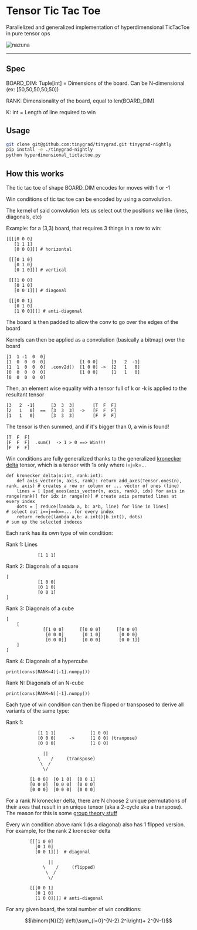 # Tensor Tic Tac Toe

Parallelized and generalized implementation of hyperdimensional TicTacToe in pure tensor ops

![nazuna](extras/cube.png)

--- 

## Spec

BOARD_DIM: Tuple[int] = Dimensions of the board. Can be N-dimensional (ex: [50,50,50,50,50])

RANK: Dimensionality of the board, equal to len(BOARD_DIM)

K: int = Length of line required to win


## Usage

```bash
git clone git@github.com:tinygrad/tinygrad.git tinygrad-nightly
pip install -e ./tinygrad-nightly
python hyperdimensional_tictactoe.py
```

## How this works

The tic tac toe of shape BOARD_DIM encodes for moves with 1 or -1

Win conditions of tic tac toe can be encoded by using a convolution.

The kernel of said convolution lets us select out the positions we like (lines, diagonals, etc)

Example: for a (3,3) board, that requires 3 things in a row to win:

```
[[[[0 0 0] 
   [1 1 1]
   [0 0 0]]] # horizontal

 [[[0 1 0]
   [0 1 0]
   [0 1 0]]] # vertical

 [[[1 0 0]
   [0 1 0]
   [0 0 1]]] # diagonal

 [[[0 0 1]
   [0 1 0]
   [1 0 0]]]] # anti-diagonal
```

The board is then padded to allow the conv to go over the edges of the board

Kernels can then be applied as a convolution (basically a bitmap) over the board
```
[1  1 -1  0  0]
[1  0  0  0  0]             [1 0 0]     [3   2  -1] 
[1  1  0  0  0]  .conv2d()  [1 0 0] ->  [2   1   0]
[0  0  0  0  0]             [1 0 0]     [1   1   0]
[0  0  0  0  0]
```

Then, an element wise equality with a tensor full of k or -k is applied to the resultant tensor
```
[3   2  -1]      [3  3  3]       [T  F  F]
[2   1   0]  ==  [3  3  3]  ->   [F  F  F]
[1   1   0]      [3  3  3]       [F  F  F]
```

The tensor is then summed, and if it's bigger than 0, a win is found! 
```
[T  F  F]
[F  F  F]  .sum()  -> 1 > 0 ==> Win!!!
[F  F  F]
```

Win conditions are fully generalized thanks to the generalized [kronecker delta](https://en.wikipedia.org/wiki/Kronecker_delta) tensor, which is a tensor with 1s only where i=j=k=...
```
def kronecker_delta(n:int, rank:int):
    def axis_vector(n, axis, rank): return add_axes(Tensor.ones(n), rank, axis) # creates a row or column or ... vector of ones (line)
    lines = [ [pad_axes(axis_vector(n, axis, rank), idx) for axis in range(rank)] for idx in range(n)] # create axis permuted lines at every index
    dots = [ reduce(lambda a, b: a*b, line) for line in lines]                                         # select out i==j==k==... for every index
    return reduce(lambda a,b: a.int()|b.int(), dots)                                                   # sum up the selected indeces
```


Each rank has its own type of win condition:

Rank 1: Lines

```
            [1 1 1]
```

Rank 2: Diagonals of a square
```
[
            [1 0 0]
            [0 1 0]
            [0 0 1]
]
```


Rank 3: Diagonals of a cube
```
[
    [
              [[1 0 0]      [[0 0 0]      [[0 0 0]
               [0 0 0]       [0 1 0]       [0 0 0]
               [0 0 0]]      [0 0 0]       [0 0 1]]
    ]
]
```


Rank 4: Diagonals of a hypercube
```
print(convs(RANK=4)[-1].numpy())
```

Rank N: Diagonals of an N-cube
```
print(convs(RANK=N)[-1].numpy())
```


Each type of win condition can then be flipped or transposed to derive all variants of the same type:

Rank 1:
```
            [1 1 1]             [1 0 0]
            [0 0 0]     ->      [1 0 0] (tranpose)
            [0 0 0]             [1 0 0]

              ||
            \    /     (transpose)
             \  /      
              \/

         [1 0 0]  [0 1 0]  [0 0 1]
         [0 0 0]  [0 0 0]  [0 0 0]
         [0 0 0]  [0 0 0]  [0 0 0]
```
For a rank N kronecker delta, there are N choose 2 unique permutations of their axes that result in an unique tensor (aka a 2-cycle aka a transpose). The reason for this is some [group theory stuff](https://en.wikipedia.org/wiki/Symmetric_tensor)


Every win condition above rank 1 (is a diagonal) also has 1 flipped version. For example, for the rank 2 kronecker delta
```
         [[[1 0 0]
           [0 1 0]
           [0 0 1]]]  # diagonal

                ||
              \    /     (flipped)
               \  /      
                \/

         [[[0 0 1]
           [0 1 0]
           [1 0 0]]]] # anti-diagonal
```

For any given board, the total number of win conditions:

$$\binom{N}{2} \left(\sum_{i=0}^{N-2} 2^i\right)+ 2^{N-1}$$



